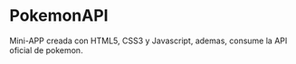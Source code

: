 # PokemonAPI
Mini-APP creada con HTML5, CSS3 y Javascript, ademas, consume la API oficial de pokemon.
